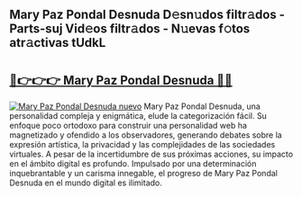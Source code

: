 ## Mary Paz Pondal Desnuda D𝚎sn𝚞dos filtr𝚊dos - Parts-suj Vid𝚎os filtr𝚊dos - N𝚞evas f𝚘tos atr𝚊ctivas tUdkL

# <h2><a href="http://mb6l88.tromn.icu/?c=Mary+Paz+Pondal+Desnuda">🔗👉👉👉 Mary Paz Pondal Desnuda 🔗🔗</a></h2>

[![Mary Paz Pondal Desnuda nuevo](https://i.imgur.com/pEAQMta.gif)](http://mb6l88.tromn.icu/?c=Mary+Paz+Pondal+Desnuda)
Mary Paz Pondal Desnuda, una personalidad compleja y enigmática, elude la categorización fácil. Su enfoque poco ortodoxo para construir una personalidad web ha magnetizado y ofendido a los observadores, generando debates sobre la expresión artística, la privacidad y las complejidades de las sociedades virtuales. A pesar de la incertidumbre de sus próximas acciones, su impacto en el ámbito digital es profundo. Impulsado por una determinación inquebrantable y un carisma innegable, el progreso de Mary Paz Pondal Desnuda en el mundo digital es ilimitado.
